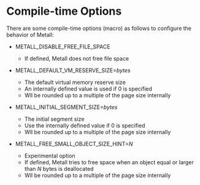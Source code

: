 # Compile-time Options

There are some compile-time options (macro) as follows to configure the behavior of Metall:


* METALL_DISABLE_FREE_FILE_SPACE
  * If defined, Metall does not free file space


* METALL_DEFAULT_VM_RESERVE_SIZE=*bytes*
  * The default virtual memory reserve size 
  * An internally defined value is used if 0 is specified
  * Wll be rounded up to a multiple of the page size internally 


* METALL_INITIAL_SEGMENT_SIZE=*bytes*
  * The initial segment size
  * Use the internally defined value if 0 is specified
  * Wll be rounded up to a multiple of the page size internally


* METALL_FREE_SMALL_OBJECT_SIZE_HINT=*N*
  * Experimental option
  * If defined, Metall tries to free space when an object equal or larger than *N* bytes is deallocated
  * Wll be rounded up to a multiple of the page size internally
  